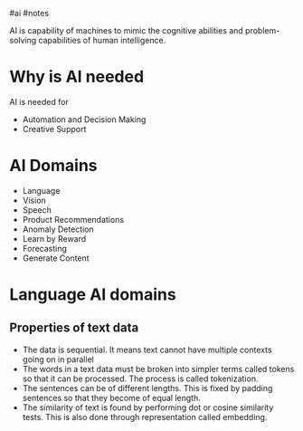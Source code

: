 
#ai #notes 

AI is capability of machines to mimic the cognitive abilities and problem-solving capabilities of human intelligence.
# Why is AI needed

AI is needed for

- Automation and Decision Making
- Creative Support

# AI Domains

- Language
- Vision
- Speech
- Product Recommendations
- Anomaly Detection
- Learn by Reward
- Forecasting
- Generate Content

# Language AI domains

## Properties of text data

- The data is sequential. It means text cannot have multiple contexts going on in parallel
- The words in a text data must be broken into simpler terms called tokens so that it can be processed. The process is called tokenization.
- The sentences can be of different lengths. This is fixed by padding sentences so that they become of equal length.
- The similarity of text is found by performing dot or cosine similarity tests. This is also done through representation called embedding.



